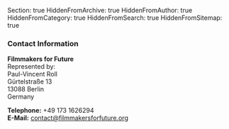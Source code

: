 Section: true
HiddenFromArchive: true
HiddenFromAuthor: true
HiddenFromCategory: true
HiddenFromSearch: true
HiddenFromSitemap: true

### Contact Information

**Filmmakers for Future**  
<span class="font-weight-light">Represented by:</span>  
Paul-Vincent Roll  
Gürtelstraße 13  
13088 Berlin  
Germany  

**Telephone:** +49 173 1626294  
**E-Mail:** [contact@filmmakersforfuture.org](mailto:contact@filmmakersforfuture.org)
